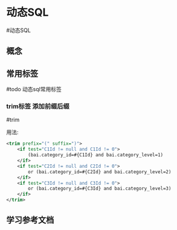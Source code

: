 # 动态SQL
#动态SQL

## 概念

## 常用标签
#todo 动态sql常用标签
### trim标签 添加前缀后缀
#trim

用法: 
```xml
<trim prefix="(" suffix=")">  
	<if test="C1Id != null and C1Id != 0">  
		(bai.category_id=#{C1Id} and bai.category_level=1)  
	</if>  
	<if test="C2Id != null and C2Id != 0">  
		or (bai.category_id=#{C2Id} and bai.category_level=2)  
	</if>  
	<if test="C3Id != null and C3Id != 0">  
		or (bai.category_id=#{C3Id} and bai.category_level=3)  
	</if>  
</trim>  
```




## 学习参考文档









